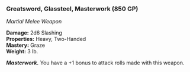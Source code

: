 ### Greatsword, Glassteel, Masterwork (850 GP)
*Martial Melee Weapon*  

**Damage:** 2d6 Slashing  
**Properties:** Heavy, Two-Handed  
**Mastery:** Graze  
**Weight:** 3 lb.

***Masterwork.*** You have a +1 bonus to attack rolls made with this weapon.